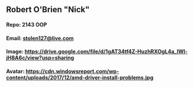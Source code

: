 ## Robert O'Brien "Nick"
#### Repo: 2143 OOP
#### Email: stolen127@live.com
#### Image: https://drive.google.com/file/d/1gAT34tf4Z-HuzhRXOgL4a_lWl-jH8A6c/view?usp=sharing
#### Avatar: https://cdn.windowsreport.com/wp-content/uploads/2017/12/amd-driver-install-problems.jpg
